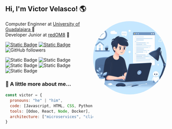 <h2> Hi, I'm Victor Velasco!  🌎</h2> 
<img align='right' src="/src/pictures/programmer.jpeg" width="230" style="border-radius: 50%;">
<p>Computer Enginner at <a href="https://www.udg.mx/">University of Guadalajara </a> 🏫 
</br>
Developer Junior at <a href="https://redom8.com/">redOM8</a> 🏢
</p>

[![Static Badge](https://img.shields.io/badge/victor_velasco-blue?style=for-the-badge&logo=LinkedIn&logoColor=white&labelColor=black&color=black)](https://www.linkedin.com/in/victor-velasco-0398101a3/)
[![Static Badge](https://img.shields.io/badge/codeforces-blue?style=for-the-badge&logo=codeforces&logoColor=white&labelColor=black&color=black)](https://codeforces.com/profile/Victor_Velasco)
![GitHub followers](https://img.shields.io/github/followers/victor012396?style=for-the-badge&logo=github&labelColor=black)


![Static Badge](https://img.shields.io/badge/-purple?style=for-the-badge&logo=odoo&logoSize=auto&labelColor=black)
![Static Badge](https://img.shields.io/badge/Docker-blue?style=for-the-badge&logo=docker&logoColor=white&labelColor=black&color=black)
![Static Badge](https://img.shields.io/badge/Python-blue?style=for-the-badge&logo=python&logoColor=white&labelColor=black&color=black)
![Static Badge](https://img.shields.io/badge/C%2B%2B-blue?style=for-the-badge&logo=c%2B%2B&logoColor=white&labelColor=black&color=black)
![Static Badge](https://img.shields.io/badge/ARDUINO-white?style=for-the-badge&logo=Arduino&logoColor=white&labelColor=black&color=black)





### 🌌 A little more about me...  

```javascript
const victor = {
  pronouns: "he" | "him",
  code: [Javascript, HTML, CSS, Python, C++],
  tools: [Odoo, React, Node, Docker],
  architecture: ["microservices", "client-server"]
}
```

